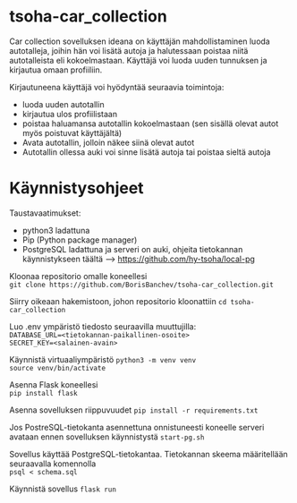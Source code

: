 # tsoha-car_collection

Car collection sovelluksen ideana on käyttäjän mahdollistaminen luoda autotalleja, joihin hän voi lisätä autoja ja halutessaan poistaa niitä autotalleista eli kokoelmastaan.
Käyttäjä voi luoda uuden tunnuksen ja kirjautua omaan profiiliin.

Kirjautuneena käyttäjä voi hyödyntää seuraavia toimintoja:

- luoda uuden autotallin
- kirjautua ulos profiilistaan
- poistaa haluamansa autotallin kokoelmastaan (sen sisällä olevat autot myös poistuvat käyttäjältä)
- Avata autotallin, jolloin näkee siinä olevat autot
- Autotallin ollessa auki voi sinne lisätä autoja tai poistaa sieltä autoja


# Käynnistysohjeet
Taustavaatimukset:
- python3 ladattuna
- Pip (Python package manager)
- PostgreSQL ladattuna ja serveri on auki, ohjeita tietokannan käynnistykseen täältä -->  https://github.com/hy-tsoha/local-pg


Kloonaa repositorio omalle koneellesi  
`git clone https://github.com/BorisBanchev/tsoha-car_collection.git`

Siirry oikeaan hakemistoon, johon repositorio kloonattiin 
`cd tsoha-car_collection`

Luo .env ympäristö tiedosto seuraavilla muuttujilla:   
`DATABASE_URL=<tietokannan-paikallinen-osoite>`  
`SECRET_KEY=<salainen-avain>`  

Käynnistä virtuaaliympäristö
`python3 -m venv venv`  
`source venv/bin/activate`

Asenna Flask koneellesi  
`pip install flask`

Asenna sovelluksen riippuvuudet
`pip install -r requirements.txt`

Jos PostreSQL-tietokanta asennettuna onnistuneesti koneelle serveri avataan ennen sovelluksen käynnistystä
`start-pg.sh` 

Sovellus käyttää PostgreSQL-tietokantaa. Tietokannan skeema määritellään seuraavalla komennolla  
`psql < schema.sql`  

Käynnistä sovellus
`flask run`  

